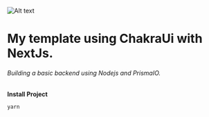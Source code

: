 ![Alt text](https://github.com/diegoMasin/maximumtech/blob/master/assets/img/logo-colorida.png)<br>

# My template using ChakraUi with NextJs.

###### Building a basic backend using Nodejs and PrismaIO.

**Install Project**

```
yarn
```
